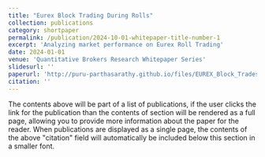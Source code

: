 ```yaml
---
title: "Eurex Block Trading During Rolls"
collection: publications
category: shortpaper
permalink: /publication/2024-10-01-whitepaper-title-number-1
excerpt: 'Analyzing market performance on Eurex Roll Trading'
date: 2024-01-01
venue: 'Quantitative Brokers Research Whitepaper Series'
slidesurl: ''
paperurl: 'http://puru-parthasarathy.github.io/files/EUREX_Block_Trades_Analysis.pdf'
citation: ''
---
```


The contents above will be part of a list of publications, if the user clicks the link for the publication than the contents of section will be rendered as a full page, allowing you to provide more information about the paper for the reader. When publications are displayed as a single page, the contents of the above "citation" field will automatically be included below this section in a smaller font.